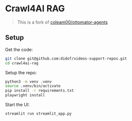 # Crawl4AI RAG

> This is a fork of [coleam00/ottomator-agents](https://github.com/coleam00/ottomator-agents/blob/main/crawl4AI-agent-v2/README.md)

## Setup

Get the code:

```bash
git clone git@github.com:didof/videos-support-repos.git
cd crawl4ai-rag
```

Setup the repo:

```bash
python3 -m venv .venv
source .venv/bin/activate
pip install -r requirements.txt
playwright install
```

Start the UI:

```bash
streamlit run streamlit_app.py
```